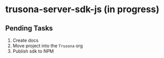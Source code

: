 # trusona-server-sdk-js (in progress)

## Pending Tasks

1. Create docs
2. Move project into the `Trusona` org
3. Publish sdk to NPM